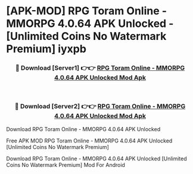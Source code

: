# [APK-MOD] RPG Toram Online - MMORPG 4.0.64 APK Unlocked - [Unlimited Coins No Watermark Premium] iyxpb



<div align="center">
<h3>🔴 Download [Server1] 👉👉 <a href="https://momento.my/?title=RPG_Toram_Online_-_MMORPG_4.0.64_APK_Unlocked">RPG Toram Online - MMORPG 4.0.64 APK Unlocked Mod Apk</a></h3><br>

<h3>🔴 Download [Server2] 👉👉 <a href="https://momento.my/?title=RPG_Toram_Online_-_MMORPG_4.0.64_APK_Unlocked">RPG Toram Online - MMORPG 4.0.64 APK Unlocked Mod Apk</a></h3>
</div>



Download RPG Toram Online - MMORPG 4.0.64 APK Unlocked 

Free APK MOD RPG Toram Online - MMORPG 4.0.64 APK Unlocked [Unlimited Coins No Watermark Premium]

Download RPG Toram Online - MMORPG 4.0.64 APK Unlocked [Unlimited Coins No Watermark Premium] Mod For Android
